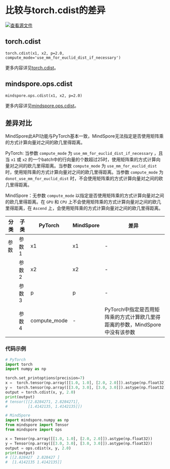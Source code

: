 # 比较与torch.cdist的差异

[![查看源文件](https://mindspore-website.obs.cn-north-4.myhuaweicloud.com/website-images/r2.3/resource/_static/logo_source.svg)](https://gitee.com/mindspore/docs/blob/r2.3/docs/mindspore/source_zh_cn/note/api_mapping/pytorch_diff/cdist.md)

## torch.cdist

```text
torch.cdist(x1, x2, p=2.0, compute_mode='use_mm_for_euclid_dist_if_necessary')
```

更多内容详见[torch.cdist](https://pytorch.org/docs/1.8.1/generated/torch.cdist.html)。

## mindspore.ops.cdist

```text
mindspore.ops.cdist(x1, x2, p=2.0)
```

更多内容详见[mindspore.ops.cdist](https://mindspore.cn/docs/zh-CN/r2.3/api_python/ops/mindspore.ops.cdist.html)。

## 差异对比

MindSpore此API功能与PyTorch基本一致，MindSpore无法指定是否使用矩阵乘的方式计算向量对之间的欧几里得距离。

PyTorch: 当参数 `compute_mode` 为 ``use_mm_for_euclid_dist_if_necessary`` ，且当 `x1` 或 `x2` 的一个batch中的行向量的个数超过25时，使用矩阵乘的方式计算向量对之间的欧几里得距离。当参数 `compute_mode` 为 ``use_mm_for_euclid_dist`` 时，使用矩阵乘的方式计算向量对之间的欧几里得距离。当参数 `compute_mode` 为 ``donot_use_mm_for_euclid_dist`` 时，不会使用矩阵乘的方式计算向量对之间的欧几里得距离。

MindSpore：无参数 `compute_mode` 以指定是否使用矩阵乘的方式计算向量对之间的欧几里得距离。在 ``GPU`` 和 ``CPU`` 上不会使用矩阵乘的方式计算向量对之间的欧几里得距离，在 ``Ascend`` 上，会使用矩阵乘的方式计算向量对之间的欧几里得距离。

| 分类 | 子类 | PyTorch | MindSpore | 差异 |
| --- | --- | --- | --- |---|
| 参数 | 参数1 |x1 | x1 | - |
| | 参数2 | x2 | x2 | - |
|  | 参数3 | p | p | - |
| | 参数4 | compute_mode | - | PyTorch中指定是否用矩阵乘的方式计算欧几里得距离的参数，MindSpore中没有该参数 |

### 代码示例

```python
# PyTorch
import torch
import numpy as np

torch.set_printoptions(precision=7)
x =  torch.tensor(np.array([[1.0, 1.0], [2.0, 2.0]]).astype(np.float32))
y =  torch.tensor(np.array([[3.0, 3.0], [3.0, 3.0]]).astype(np.float32))
output = torch.cdist(x, y, 2.0)
print(output)
# tensor([[2.8284271, 2.8284271],
#         [1.4142135, 1.4142135]])

# MindSpore
import mindspore.numpy as np
from mindspore import Tensor
from mindspore import ops

x = Tensor(np.array([[1.0, 1.0], [2.0, 2.0]]).astype(np.float32))
y = Tensor(np.array([[3.0, 3.0], [3.0, 3.0]]).astype(np.float32))
output = ops.cdist(x, y, 2.0)
print(output)
# [[2.828427  2.828427 ]
#  [1.4142135 1.4142135]]
```
